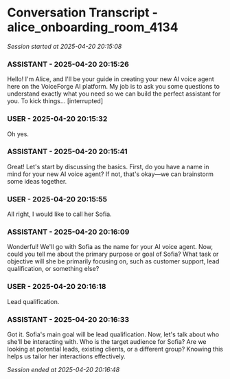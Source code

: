 # Conversation Transcript - alice_onboarding_room_4134

*Session started at 2025-04-20 20:15:08*

### ASSISTANT - 2025-04-20 20:15:26

Hello! I'm Alice, and I'll be your guide in creating your new AI voice agent here on the VoiceForge AI platform. My job is to ask you some questions to understand exactly what you need so we can build the perfect assistant for you. To kick things... [interrupted]

### USER - 2025-04-20 20:15:32

Oh yes.

### ASSISTANT - 2025-04-20 20:15:41

Great! Let's start by discussing the basics. First, do you have a name in mind for your new AI voice agent? If not, that's okay—we can brainstorm some ideas together.

### USER - 2025-04-20 20:15:55

All right, I would like to call her Sofia.

### ASSISTANT - 2025-04-20 20:16:09

Wonderful! We'll go with Sofia as the name for your AI voice agent. Now, could you tell me about the primary purpose or goal of Sofia? What task or objective will she be primarily focusing on, such as customer support, lead qualification, or something else?

### USER - 2025-04-20 20:16:18

Lead qualification.

### ASSISTANT - 2025-04-20 20:16:33

Got it. Sofia's main goal will be lead qualification. Now, let's talk about who she'll be interacting with. Who is the target audience for Sofia? Are we looking at potential leads, existing clients, or a different group? Knowing this helps us tailor her interactions effectively.

*Session ended at 2025-04-20 20:16:48*
